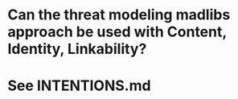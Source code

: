 # Can the threat modeling madlibs approach be used with Content, Identity, Linkability?
# See INTENTIONS.md

# 